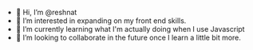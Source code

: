 - 👋 Hi, I’m @reshnat
- 👀 I’m interested in expanding on my front end skills. 
- 🌱 I’m currently learning what I'm actually doing when I use Javascript
- 💞️ I’m looking to collaborate in the future once I learn a little bit more. 


<!---
reshnat/reshnat is a ✨ special ✨ repository because its `README.md` (this file) appears on your GitHub profile.
You can click the Preview link to take a look at your changes.
--->
